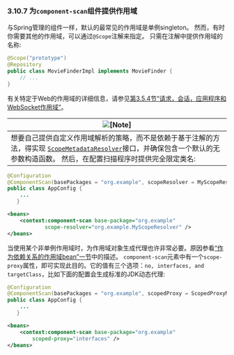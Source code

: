 ### 3.10.7 为`component-scan`组件提供作用域


与Spring管理的组件一样，默认的最常见的作用域是单例singleton。 然而，有时你需要其他的作用域，可以通过`@Scope`注解来指定。 只需在注解中提供作用域的名称:

```java
@Scope("prototype")
@Repository
public class MovieFinderImpl implements MovieFinder {
	// ...
}
```


有关特定于Web的作用域的详细信息，请参见[第3.5.4节“请求，会话，应用程序和WebSocket作用域”](http://docs.spring.io/spring/docs/5.0.0.M4/spring-framework-reference/htmlsingle/#beans-factory-scopes-other)。

| ![[Note]](http://docs.spring.io/spring/docs/5.0.0.M4/spring-framework-reference/htmlsingle/images/note.png.pagespeed.ce.9zQ_1wVwzR.png) |
| ---------------------------------------- |
| 想要自己提供自定义作用域解析的策略，而不是依赖于基于注解的方法，得实现 [`ScopeMetadataResolver`](http://docs.spring.io/spring-framework/docs/5.0.0.M4/javadoc-api/org/springframework/context/annotation/ScopeMetadataResolver.html)接口，并确保包含一个默认的无参数构造函数。 然后，在配置扫描程序时提供完全限定类名: |

```java
@Configuration
@ComponentScan(basePackages = "org.example", scopeResolver = MyScopeResolver.class)
public class AppConfig {
   	...
   }
```

```xml
<beans>
	<context:component-scan base-package="org.example"
			scope-resolver="org.example.MyScopeResolver" />
</beans>
```


当使用某个非单例作用域时，为作用域对象生成代理也许非常必要。原因参看[“作为依赖关系的作用域bean”一节](http://docs.spring.io/spring/docs/5.0.0.M4/spring-framework-reference/htmlsingle/#beans-factory-scopes-other-injection)中的描述。 `component-scan`元素中有一个`scope-proxy`属性，即可实现此目的。它的值有三个选项：`no, interfaces, and targetClass`，比如下面的配置会生成标准的JDK动态代理:

```java
@Configuration
@ComponentScan(basePackages = "org.example", scopedProxy = ScopedProxyMode.INTERFACES)
public class AppConfig {
   	...
   }
```

```xml
<beans>
	<context:component-scan base-package="org.example"
		scoped-proxy="interfaces" />
</beans>
```